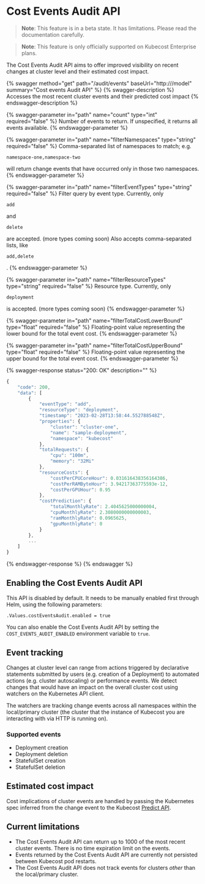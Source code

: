 # Cost Events Audit API

> **Note**: This feature is in a beta state. It has limitations. Please read the documentation carefully.

> **Note**: This feature is only officially supported on Kubecost Enterprise plans.

The Cost Events Audit API aims to offer improved visibility on recent changes at cluster level and their estimated cost impact.

{% swagger method="get" path="/audit/events" baseUrl="http://<your-kubecost-address>/model" summary="Cost events Audit API" %}
{% swagger-description %}
Accesses the most recent cluster events and their predicted cost impact
{% endswagger-description %}

{% swagger-parameter in="path" name="count" type="int" required="false" %}
Number of events to return. If unspecified, it returns all events available.
{% endswagger-parameter %}

{% swagger-parameter in="path" name="filterNamespaces" type="string" required="false" %}
Comma-separated list of namespaces to match; e.g.

`namespace-one,namespace-two`

will return change events that have occurred only in those two namespaces.
{% endswagger-parameter %}

{% swagger-parameter in="path" name="filterEventTypes" type="string" required="false" %}
Filter query by event type. Currently, only

`add`

and

`delete`

are accepted. (more types coming soon) Also accepts comma-separated lists, like

`add,delete`

.
{% endswagger-parameter %}

{% swagger-parameter in="path" name="filterResourceTypes" type="string" required="false" %}
Resource type. Currently, only

`deployment`

is accepted. (more types coming soon)
{% endswagger-parameter %}

{% swagger-parameter in="path" name="filterTotalCostLowerBound" type="float" required="false" %}
Floating-point value representing the lower bound for the total event cost.
{% endswagger-parameter %}

{% swagger-parameter in="path" name="filterTotalCostUpperBound" type="float" required="false" %}
Floating-point value representing the upper bound for the total event cost.
{% endswagger-parameter %}

{% swagger-response status="200: OK" description="" %}
```javascript
{
    "code": 200,
    "data": [
        {
            "eventType": "add",
            "resourceType": "deployment",
            "timestamp": "2023-02-28T13:58:44.552788548Z",
            "properties": {
                "cluster": "cluster-one",
                "name": "sample-deployment",
                "namespace": "kubecost"
            },
            "totalRequests": {
                "cpu": "100m",
                "memory": "32Mi"
            },
            "resourceCosts": {
                "costPerCPUCoreHour": 0.031616438356164386,
                "costPerRAMByteHour": 3.94217363775593e-12,
                "costPerGPUHour": 0.95
            },
            "costPrediction": {
                "totalMonthlyRate": 2.4045625000000004,
                "cpuMonthlyRate": 2.3080000000000003,
                "ramMonthlyRate": 0.0965625,
                "gpuMonthlyRate": 0
            }
        },
        ...
    ]
}
```
{% endswagger-response %}
{% endswagger %}

## Enabling the Cost Events Audit API

This API is disabled by default. It needs to be manually enabled first through Helm, using the following parameters:

```
.Values.costEventsAudit.enabled = true
```

You can also enable the Cost Events Audit API by setting the `COST_EVENTS_AUDIT_ENABLED` environment variable to `true`.

## Event tracking

Changes at cluster level can range from actions triggered by declarative statements submitted by users (e.g. creation of a Deployment) to automated actions (e.g. cluster autoscaling) or performance events. We detect changes that would have an impact on the overall cluster cost using watchers on the Kubernetes API client.

The watchers are tracking change events across all namespaces within the local/primary cluster (the cluster that the instance of Kubecost you are interacting with via HTTP is running on).

### Supported events

* Deployment creation
* Deployment deletion
* StatefulSet creation
* StatefulSet deletion

## Estimated cost impact

Cost implications of cluster events are handled by passing the Kubernetes spec inferred from the change event to the Kubecost [Predict API](https://docs.kubecost.com/apis/apis-overview/spec-cost-prediction-api).

## Current limitations

* The Cost Events Audit API can return up to 1000 of the most recent cluster events. There is no time expiration limit on the events.
* Events returned by the Cost Events Audit API are currently not persisted between Kubecost pod restarts.
* The Cost Events Audit API does not track events for clusters _other_ than the local/primary cluster.
